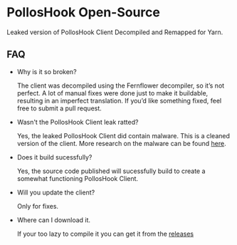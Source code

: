 
# PollosHook Open-Source

Leaked version of PollosHook Client Decompiled and Remapped for Yarn.

## FAQ

- Why is it so broken?

  The client was decompiled using the Fernflower decompiler, so it’s not perfect. A lot of manual fixes were done just to make it   buildable, resulting in an imperfect translation. If you’d like something fixed, feel free to submit a pull request.

- Wasn't the PollosHook Client leak ratted?

  Yes, the leaked PollosHook Client did contain malware. This is a cleaned version of the client. More research on the malware can be found [here](https://github.com/Egida/kutuzov-backdoor).

- Does it build sucessfully?

  Yes, the source code published will sucessfully build to create a somewhat functioning PollosHook Client.

- Will you update the client?

  Only for fixes.

- Where can I download it.

  If your too lazy to compile it you can get it from the [releases](https://github.com/DigitalSerpant/PollosHook-OpenSource/releases)
